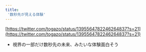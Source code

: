 ```yaml
---
title:
 '数秒先が見える体験'
---
```


[https://twitter.com/togazo/status/1395564782246264837?s=21](https://twitter.com/togazo/status/1395564782246264837?s=21)

- 視界の一部だけ数秒先の未来、みたいな体験面白そう
